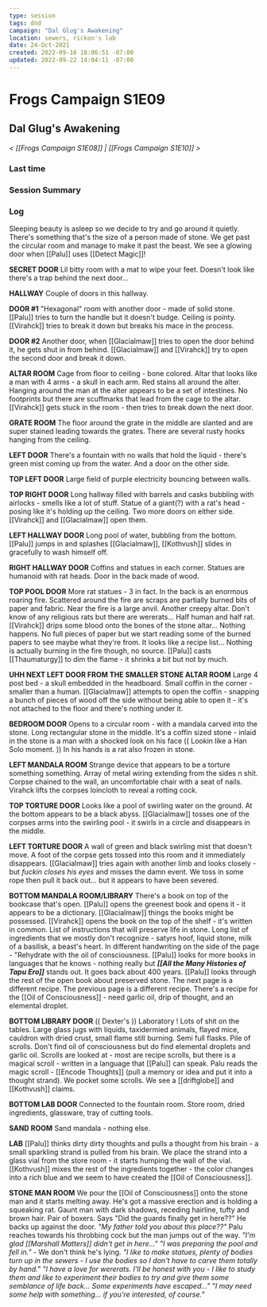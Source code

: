 ```yaml
---
type: session
tags: dnd
campaign: "Dal Glug's Awakening"
location: sewers, rickon's lab
date: 24-Oct-2021
created: 2022-09-16 18:06:51 -07:00
updated: 2022-09-22 14:04:11 -07:00
---
```

# Frogs Campaign S1E09
## **Dal Glug's Awakening**
*< [[Frogs Campaign S1E08]] | [[Frogs Campaign S1E10]] >*

### Last time


### Session Summary


### Log
Sleeping beauty is asleep so we decide to try and go around it quietly. There's something that's the size of a person made of stone. We get past the circular room and manage to make it past the beast. We see a glowing door when [[Palu]] uses [[Detect Magic]]!

**SECRET DOOR** Lil bitty room with a mat to wipe your feet. Doesn't look like there's a trap behind the next door...

**HALLWAY** Couple of doors in this hallway.

**DOOR #1** "Hexagonal" room with another door - made of solid stone. [[Palu]] tries to turn the handle but it doesn't budge. Ceiling is pointy. [[Virahck]] tries to break it down but breaks his mace in the process.

**DOOR #2** Another door, when [[Glacialmaw]] tries to open the door behind it, he gets shut in from behind. [[Glacialmaw]] and [[Virahck]] try to open the second door and break it down.

**ALTAR ROOM** Cage from floor to ceiling - bone colored. Altar that looks like a man with 4 arms - a skull in each arm. Red stains all around the alter. Hanging around the man at the alter appears to be a set of intestines. No footprints but there are scuffmarks that lead from the cage to the altar. [[Virahck]] gets stuck in the room - then tries to break down the next door.

**GRATE ROOM** The floor around the grate in the middle are slanted and are super stained leading towards the grates. There are several rusty hooks hanging from the ceiling.

**LEFT DOOR** There's a fountain with no walls that hold the liquid - there's green mist coming up from the water. And a door on the other side.

**TOP LEFT DOOR** Large field of purple electricity bouncing between walls.

**TOP RIGHT DOOR** Long hallway filled with barrels and casks bubbling with airlocks - smells like a lot of stuff. Statue of a giant(?) with a rat's head - posing like it's holding up the ceiling. Two more doors on either side. [[Virahck]] and [[Glacialmaw]] open them.

**LEFT HALLWAY DOOR** Long pool of water, bubbling from the bottom. [[Palu]] jumps in and splashes [[Glacialmaw]], [[Kothvush]] slides in gracefully to wash himself off.

**RIGHT HALLWAY DOOR** Coffins and statues in each corner. Statues are humanoid with rat heads. Door in the back made of wood.

**TOP POOL DOOR** More rat statues - 3 in fact. In the back is an enormous roaring fire. Scattered around the fire are scraps are partially burned bits of paper and fabric. Near the fire is a large anvil. Another creepy altar. Don't know of any religious rats but there are wererats... Half human and half rat. [[Virahck]] drips some blood onto the bones of the stone altar... Nothing happens. No full pieces of paper but we start reading some of the burned papers to see maybe what they're from. It looks like a recipe list... Nothing is actually burning in the fire though, no source. [[Palu]] casts [[Thaumaturgy]] to dim the flame - it shrinks a bit but not by much.

**UHH NEXT LEFT DOOR FROM THE SMALLER STONE ALTAR ROOM** Large 4 post bed - a skull embedded in the headboard. Small coffin in the corner - smaller than a human. [[Glacialmaw]] attempts to open the coffin - snapping a bunch of pieces of wood off the side without being able to open it - it's not attached to the floor and there's nothing under it.

**BEDROOM DOOR** Opens to a circular room - with a mandala carved into the stone. Long rectangular stone in the middle. It's a coffin sized stone - inlaid in the stone is a man with a shocked look on his face (( Lookin like a Han Solo moment. )) In his hands is a rat also frozen in stone.

**LEFT MANDALA ROOM** Strange device that appears to be a torture something something. Array of metal wiring extending from the sides n shit. Corpse chained to the wall, an uncomfortable chair with a seat of nails. Virahck lifts the corpses loincloth to reveal a rotting cock.

**TOP TORTURE DOOR** Looks like a pool of swirling water on the ground. At the bottom appears to be a black abyss. [[Glacialmaw]] tosses one of the corpses arms into the swirling pool - it swirls in a circle and disappears in the middle.

**LEFT TORTURE DOOR** A wall of green and black swirling mist that doesn't move. A foot of the corpse gets tossed into this room and it immediately disappears. [[Glacialmaw]] tries again with another limb and looks closely - but _fuckin closes his eyes_ and misses the damn event. We toss in some rope then pull it back out... but it appears to have been severed.

**BOTTOM MANDALA ROOM/LIBRARY** There's a book on top of the bookcase that's open. [[Palu]] opens the greenest book and opens it - it appears to be a dictionary. [[Glacialmaw]] things the books might be possessed. [[Virahck]] opens the book on the top of the shelf - it's written in common. List of instructions that will preserve life in stone. Long list of ingredients that we mostly don't recognize - satyrs hoof, liquid stone, milk of a basilisk, a beast's heart. In different handwriting on the side of the page - "Rehydrate with the oil of consciousness. [[Palu]] looks for more books in languages that he knows - nothing really but _**[[All the Many Histories of Tapu Ero]]**_ stands out. It goes back about 400 years. [[Palu]] looks through the rest of the open book about preserved stone. The next page is a different recipe. The previous page is a different recipe. There's a recipe for the [[Oil of Consciousness]] - need garlic oil, drip of thought, and an elemental droplet.

**BOTTOM LIBRARY DOOR** (( Dexter's )) Laboratory ! Lots of shit on the tables. Large glass jugs with liquids, taxidermied animals, flayed mice, cauldron with dried crust, small flame still burning. Semi full flasks. Pile of scrolls. Don't find oil of consciousness but do find elemental droplets and garlic oil. Scrolls are looked at - most are recipe scrolls, but there is a magical scroll - written in a language that [[Palu]] can speak. Palu reads the magic scroll - [[Encode Thoughts]] (pull a memory or idea and put it into a thought strand). We pocket some scrolls. We see a [[driftglobe]] and [[Kothvush]] claims.

**BOTTOM LAB DOOR** Connected to the fountain room. Store room, dried ingredients, glassware, tray of cutting tools.

**SAND ROOM** Sand mandala - nothing else.

**LAB** [[Palu]] thinks dirty dirty thoughts and pulls a thought from his brain - a small sparkling strand is pulled from his brain. We place the strand into a glass vial from the store room - it starts humping the wall of the vial. [[Kothvush]] mixes the rest of the ingredients together - the color changes into a rich blue and we seem to have created the [[Oil of Consciousness]].

**STONE MAN ROOM** We pour the [[Oil of Consciousness]] onto the stone man and it starts melting away. He's got a massive erection and is holding a squeaking rat. Gaunt man with dark shadows, receding hairline, tufty and brown hair. Pair of boxers. Says "Did the guards finally get in here??" He backs up against the door. _"My father told you about this place??"_ Palu reaches towards his throbbing cock but the man jumps out of the way. _"I'm glad [[Marshall Matters]] didn't get in here..."_ _"I was preparing the pool and fell in."_ - We don't think he's lying. _"I like to make statues, plenty of bodies turn up in the sewers - I use the bodies so I don't have to carve them totally by hand."_ _"I have a love for wererats. I'll be honest with you - I like to study them and like to experiment their bodies to try and give them some semblance of life back... Some experiments have escaped..."_ _"I may need some help with something... if you're interested, of course."_
